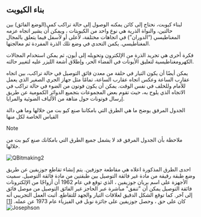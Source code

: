 ## بناء الكيوبت

لبناء كيوبت، نحتاج إلى كائن يمكنه الوصول إلى حالة تراكب كمي(الوضع الفائق) بين حالتين، والنواة الذرية هي نوع واحد من الكيوبتات ، ويمكن أن يشير اتجاه عزمه المغناطيسي (“الدوران”) في اتجاهات مختلفة، لأعلى أو لأسفل فيما يتعلق بالمجال المغناطيسي. يكمن التحدي في وضع تلك الذرة المفردة ثم معالجتها.

 فكرة أخرى هي تجريد الذرة من الإلكترون وتحويله إلى أيون، ثم يمكن استخدام المجالات الكهرومغناطيسية لتعليق الأيونات في الفضاء الحر، وإطلاق أشعة الليزر عليه لتغيير حالته.

 يمكن أيضًا أن يكون التيار في حلقة من معدن فائق التوصيل في حالة تراكب، بين اتجاه عقارب الساعة وعكس اتجاه عقارب الساعة، تمامًا مثل جهاز الجري الصغير الذي يعمل للأمام وللخلف في نفس الوقت.
 يمكن أن يكون فوتون من الضوء في حالة تراكب في الاتجاه الذي يلوح به، حيث تقوم بعض المجموعات بتجميع الدوائر الكمومية عن طريق إرسال فوتونات حول متاهة من الألياف الضوئية والمرايا.

 
الجدول المرفق يوضح ما هي الطرق التي بامكاننا صنع كيو بت من خلالها وما هي دالة القياس الخاصة لكل منها
<PackageReference Include="Microsoft.DocAsCode.App" Version="2.60.0" />

> [!NOTE]
> ملاحظة بأن الجدول المرفق قد لا يشمل جميع الطرق التي بامكانك صنع كيو بت من خلالها.


![QBitmaking2](~/images/Bbitmaking.png)

احدى الطرق المذكورة اعلاه هي مقاطعة جوزفين.
يتم إنشاء تقاطع جوزيفين عن طريق وضع طبقة رقيقة من مادة غير فائقة التوصيل بين طبقتين من مادة فائقة التوصيل. سميت الأجهزة على اسم بريان جوزيفين ، الذي توقع في عام 1962 أن أزواجًا من الإلكترونات فائقة التوصيل يمكن أن "تنفق" مباشرة عبر الحاجز غير الفائق التوصيل من موصل فائق إلى آخر. كما توقع الشكل الدقيق لعلاقات التيار والجهد للتقاطع. أثبت العمل التجريبي أنه كان على حق ، وحصل جوزيفين على جائزة نوبل في الفيزياء عام 1973 عن عمله.
[[1]](https://www.sciencedirect.com/topics/physics-and-astronomy/josephson-junction)
![Josephson](~/images/Josephson.jpg)

<!-- المحتوى كتبناه في اخر يوم قبل العرض للدكنور يعني بحاجة لبحث اكثر و تدقيق  -->
